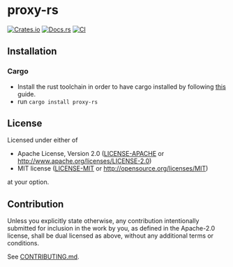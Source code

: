 # proxy-rs

[![Crates.io](https://img.shields.io/crates/v/proxy-rs.svg)](https://crates.io/crates/proxy-rs)
[![Docs.rs](https://docs.rs/proxy-rs/badge.svg)](https://docs.rs/proxy-rs)
[![CI](https://github.com/pplmx/proxy-rs/workflows/CI/badge.svg)](https://github.com/pplmx/proxy-rs/actions)

## Installation

### Cargo

* Install the rust toolchain in order to have cargo installed by following
  [this](https://www.rust-lang.org/tools/install) guide.
* run `cargo install proxy-rs`

## License

Licensed under either of

 * Apache License, Version 2.0
   ([LICENSE-APACHE](LICENSE-APACHE) or http://www.apache.org/licenses/LICENSE-2.0)
 * MIT license
   ([LICENSE-MIT](LICENSE-MIT) or http://opensource.org/licenses/MIT)

at your option.

## Contribution

Unless you explicitly state otherwise, any contribution intentionally submitted
for inclusion in the work by you, as defined in the Apache-2.0 license, shall be
dual licensed as above, without any additional terms or conditions.

See [CONTRIBUTING.md](CONTRIBUTING.md).
